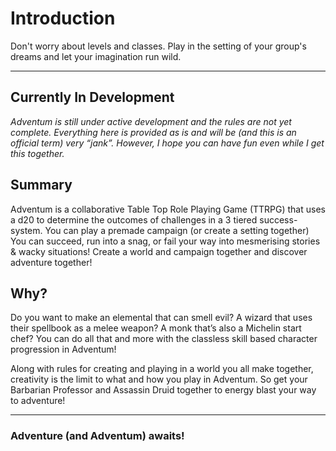 # Introduction

Don't worry about levels and classes. Play in the setting of your group's dreams and let your imagination run wild.

---

## Currently In Development

_Adventum is still under active development and the rules are not yet complete. Everything here is provided as is and will be (and this is an official term) very “jank”. However, I hope you can have fun even while I get this together._


## Summary

Adventum is a collaborative Table Top Role Playing Game (TTRPG) that uses a d20 to determine the outcomes of challenges in a 3 tiered success-system. You can play a premade campaign (or create a setting together) You can succeed, run into a snag, or fail your way into mesmerising stories & wacky situations! Create a world and campaign together and discover adventure together!

## Why?

Do you want to make an elemental that can smell evil? A wizard that uses their spellbook as a melee weapon? A monk that’s also a Michelin start chef? You can do all that and more with the classless skill based character progression in Adventum!

Along with rules for creating and playing in a world you all make together, creativity is the limit to what and how you play in Adventum. So get your Barbarian Professor and Assassin Druid together to energy blast your way to adventure!

---

### Adventure (and Adventum) awaits!